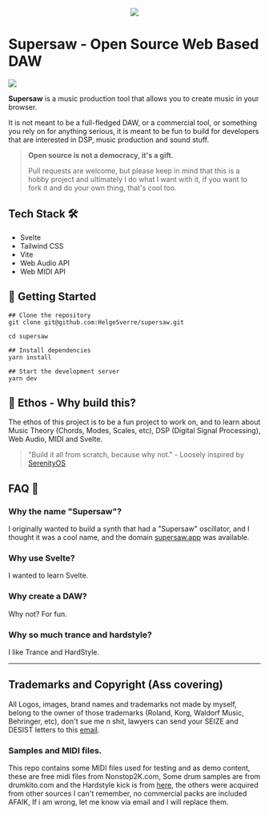 <p align="center"><img src="art/Supersawww.png"></p>

# Supersaw - Open Source Web Based DAW

<a href="https://supersaw.app"><img src="https://img.shields.io/badge/Try%20it%20on-Supersaw.APP-%23FADE6A.svg?style=for-the-badge"></a>

**Supersaw** is a music production tool that allows you to create music in your browser.

It is not meant to be a full-fledged DAW, or a commercial tool, or something you rely on for anything serious, it is
meant to be fun to build for developers that are interested in DSP, music production and sound stuff.

> **Open source is not a democracy, it's a gift.**
>
> Pull requests are welcome, but please keep in mind that this is a hobby project and ultimately I do what I want with
> it, if you want to fork it and do your own thing, that's cool too.

## Tech Stack 🛠️

- Svelte
- Tailwind CSS
- Vite
- Web Audio API
- Web MIDI API

## 🚀 Getting Started

```shell
## Clone the repository
git clone git@github.com:HelgeSverre/supersaw.git

cd supersaw

## Install dependencies
yarn install

## Start the development server
yarn dev
```

## 🎹 Ethos - Why build this?

The ethos of this project is to be a fun project to work on, and to learn about Music Theory (Chords, Modes, Scales,
etc), DSP (Digital Signal Processing), Web Audio, MIDI and Svelte.

> "Build it all from scratch, because why not." - Loosely inspired by [SerenityOS](https://serenityos.org/)

## FAQ 🤔

### Why the name "Supersaw"?

I originally wanted to build a synth that had a "Supersaw" oscillator, and I thought it was a cool name, and the
domain [supersaw.app](https://supersaw.app) was available.

### Why use Svelte?

I wanted to learn Svelte.

### Why create a DAW?

Why not? For fun.

### Why so much trance and hardstyle?

I like Trance and HardStyle.

---

## Trademarks and Copyright (Ass covering)

All Logos, images, brand names and trademarks not made by myself, belong to the owner of those trademarks
(Roland, Korg, Waldorf Music, Behringer, etc), don't sue me n shit, lawyers can send your SEIZE and DESIST letters to
this [email](helge.sverre+legal-threats@gmail.com).

### Samples and MIDI files.

This repo contains some MIDI files used for testing and as demo content,
these are free midi files from Nonstop2K.com, Some drum samples are from
drumkito.com and the Hardstyle kick is
from [here](https://freesound.org/people/harddancewarrior/sounds/415871/download/415871__harddancewarrior__hardstyle-kick-249.wav),
the others were acquired from other sources I can't remember, no commercial packs are included AFAIK, If i am wrong, let
me know via email and I will replace them.
